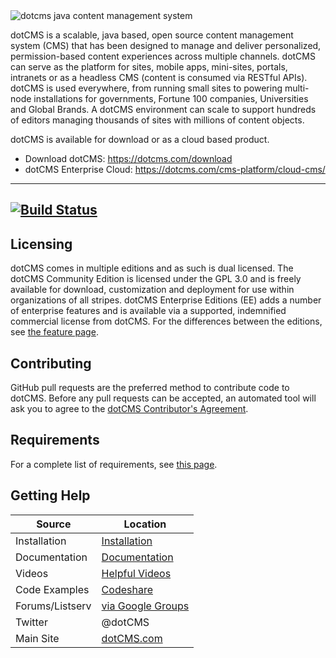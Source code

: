 
<img src="https://dotcms.com/dA/99fe3769-d649/256w/dotcms.png" title="dotcms java content management system">

dotCMS is a scalable, java based, open source content management system (CMS) that has been designed to manage and deliver personalized, permission-based content experiences across multiple channels.  dotCMS can serve as the platform for sites, mobile apps, mini-sites, portals, intranets or as a headless CMS (content is consumed via RESTful APIs).  dotCMS is used everywhere, from running small sites to powering multi-node installations for governments, Fortune 100 companies, Universities and Global Brands. A dotCMS environment can scale to support hundreds of editors managing thousands of sites with millions of content objects.  

dotCMS is available for download or as a cloud based product.


- Download dotCMS: https://dotcms.com/download
- dotCMS Enterprise Cloud: https://dotcms.com/cms-platform/cloud-cms/
---

[![Build Status](https://travis-ci.com/dotCMS/core.svg?branch=master)](https://travis-ci.com/dotCMS/core)
---


## Licensing
dotCMS comes in multiple editions and as such is dual licensed.  The dotCMS Community Edition is licensed under the GPL 3.0 and is freely available for download, customization and deployment for use within organizations of all stripes.  dotCMS Enterprise Editions (EE) adds a number of enterprise features and is available via a supported, indemnified commercial license from dotCMS.  For the differences between the editions, see [the feature page](http://dotcms.com/cms-platform/features).

## Contributing

GitHub pull requests are the preferred method to contribute code to dotCMS.  Before any pull requests can be accepted, an automated tool will ask you to agree to the [dotCMS Contributor's Agreement](https://gist.github.com/wezell/85ef45298c48494b90d92755b583acb3).

## Requirements

For a complete list of requirements, see [this page](http://dotcms.com/docs/latest/dotcms-technology-requirements).

## Getting Help

| Source        | Location                                               |
| ------------- |--------------------------------------------------------|
| Installation | [Installation](https://dotcms.com/docs/latest/installation)                  |
| Documentation | [Documentation](https://dotcms.com/docs/latest/table-of-contents)                  |
| Videos | [Helpful Videos](http://dotcms.com/videos/)                  |
| Code Examples | [Codeshare](http://docs.dotcms.com/codeshare)                  |
| Forums/Listserv        | [via Google Groups](https://groups.google.com/forum/#!forum/dotCMS) |
| Twitter       | @dotCMS                         |
| Main Site | [dotCMS.com](http://dotcms.com/)                  |


